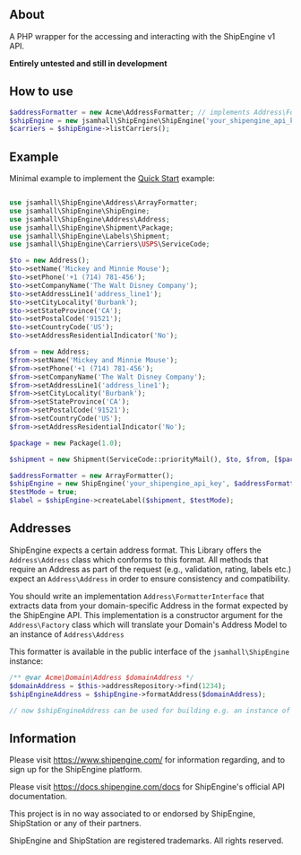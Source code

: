 ## About
A PHP wrapper for the accessing and interacting with the ShipEngine v1 API.

**Entirely untested and still in development**

## How to use
```php
$addressFormatter = new Acme\AddressFormatter; // implements Address\FormatterInterface
$shipEngine = new jsamhall\ShipEngine\ShipEngine('your_shipengine_api_key', $addressFormatter);
$carriers = $shipEngine->listCarriers();
```

## Example
Minimal example to implement the [Quick Start](https://docs.shipengine.com/docs/quickstart-create-a-label) example:

```php

use jsamhall\ShipEngine\Address\ArrayFormatter;
use jsamhall\ShipEngine\ShipEngine;
use jsamhall\ShipEngine\Address\Address;
use jsamhall\ShipEngine\Shipment\Package;
use jsamhall\ShipEngine\Labels\Shipment;
use jsamhall\ShipEngine\Carriers\USPS\ServiceCode;

$to = new Address();
$to->setName('Mickey and Minnie Mouse');
$to->setPhone('+1 (714) 781-456');
$to->setCompanyName('The Walt Disney Company');
$to->setAddressLine1('address_line1');
$to->setCityLocality('Burbank');
$to->setStateProvince('CA');
$to->setPostalCode('91521');
$to->setCountryCode('US');
$to->setAddressResidentialIndicator('No');

$from = new Address;
$from->setName('Mickey and Minnie Mouse');
$from->setPhone('+1 (714) 781-456');
$from->setCompanyName('The Walt Disney Company');
$from->setAddressLine1('address_line1');
$from->setCityLocality('Burbank');
$from->setStateProvince('CA');
$from->setPostalCode('91521');
$from->setCountryCode('US');
$from->setAddressResidentialIndicator('No');

$package = new Package(1.0);

$shipment = new Shipment(ServiceCode::priorityMail(), $to, $from, [$package]);

$addressFormatter = new ArrayFormatter();
$shipEngine = new ShipEngine('your_shipengine_api_key', $addressFormatter);
$testMode = true;
$label = $shipEngine->createLabel($shipment, $testMode);
```
## Addresses
ShipEngine expects a certain address format. This Library offers the `Address\Address` class which conforms
to this format. All methods that require an Address as part of the request (e.g., validation, rating, labels etc.)
expect an `Address\Address` in order to ensure consistency and compatibility.

You should write an implementation `Address\FormatterInterface` that extracts data from your domain-specific
Address in the format expected by the ShipEngine API. This implementation is a constructor argument for the
`Address\Factory` class which will translate your Domain's Address Model to an instance of `Address\Address`

This formatter is available in the public interface of the `jsamhall\ShipEngine` instance:

```php
/** @var Acme\Domain\Address $domainAddress */
$domainAddress = $this->addressRepository->find(1234);
$shipEngineAddress = $shipEngine->formatAddress($domainAddress);

// now $shipEngineAddress can be used for building e.g. an instance of Labels\Shipment
```

## Information
Please visit https://www.shipengine.com/ for information regarding, and to sign up for the ShipEngine platform.

Please visit https://docs.shipengine.com/docs for ShipEngine's official API documentation.

This project is in no way associated to or endorsed by ShipEngine, ShipStation or any of their partners.

ShipEngine and ShipStation are registered trademarks. All rights reserved.